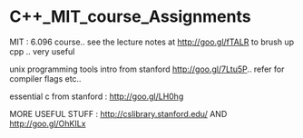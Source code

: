 C++_MIT_course_Assignments
==========================

MIT : 6.096 course.. see the lecture notes at http://goo.gl/fTALR to brush up cpp .. very useful

unix programming tools intro from stanford http://goo.gl/7Ltu5P.. refer for compiler flags etc.. 

essential c from stanford : http://goo.gl/LH0hg

MORE USEFUL STUFF : http://cslibrary.stanford.edu/ AND http://goo.gl/OhKILx
